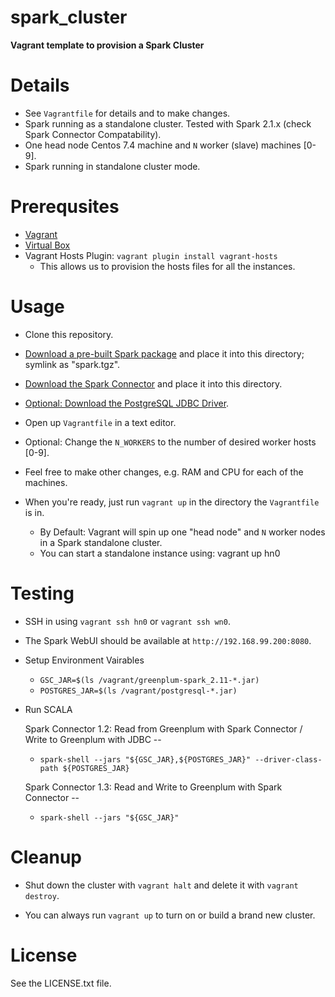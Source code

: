 # spark_cluster #

**Vagrant template to provision a Spark Cluster**

# Details #

- See `Vagrantfile` for details and to make changes.
- Spark running as a standalone cluster. Tested with Spark 2.1.x (check Spark Connector Compatability).
- One head node Centos 7.4 machine and `N` worker (slave) machines [0-9].
- Spark running in standalone cluster mode.

# Prerequsites #

* [Vagrant](https://www.vagrantup.com/downloads.html)
* [Virtual Box](https://www.virtualbox.org/wiki/Downloads)
* Vagrant Hosts Plugin: `vagrant plugin install vagrant-hosts`
  * This allows us to provision the hosts files for all the instances.

# Usage #

* Clone this repository.

* [Download a pre-built Spark package](https://spark.apache.org/downloads.html) and place it into this directory; symlink as "spark.tgz".

* [Download the Spark Connector](https://network.pivotal.io/products/pivotal-gpdb) and place it into this directory.

* [Optional: Download the PostgreSQL JDBC Driver](https://jdbc.postgresql.org/download.html).

* Open up `Vagrantfile` in a text editor.

* Optional: Change the `N_WORKERS` to the number of desired worker hosts [0-9].

* Feel free to make other changes, e.g. RAM and CPU for each of the machines.

* When you're ready, just run `vagrant up` in the directory the `Vagrantfile` is in. 
  * By Default: Vagrant will spin up one "head node" and `N` worker nodes in a Spark standalone cluster.
  * You can start a standalone instance using: vagrant up hn0

# Testing #

* SSH in using `vagrant ssh hn0` or `vagrant ssh wn0`.

* The Spark WebUI should be available at `http://192.168.99.200:8080`.

* Setup Environment Vairables
  * `GSC_JAR=$(ls /vagrant/greenplum-spark_2.11-*.jar)`
  * `POSTGRES_JAR=$(ls /vagrant/postgresql-*.jar)`

* Run SCALA 

  Spark Connector 1.2: Read from Greenplum with Spark Connector / Write to Greenplum with JDBC -- 

  * `spark-shell --jars "${GSC_JAR},${POSTGRES_JAR}" --driver-class-path ${POSTGRES_JAR}`
  
  Spark Connector 1.3: Read and Write to Greenplum with Spark Connector -- 

  * `spark-shell --jars "${GSC_JAR}"`

# Cleanup #

* Shut down the cluster with `vagrant halt` and delete it with `vagrant destroy`. 

* You can always run `vagrant up` to turn on or build a brand new cluster.

# License #

See the LICENSE.txt file.
